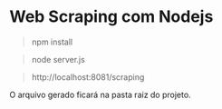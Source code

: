 # Web Scraping com Nodejs

> npm install

> node server.js

> http://localhost:8081/scraping

O arquivo gerado ficará na pasta raiz do projeto.
